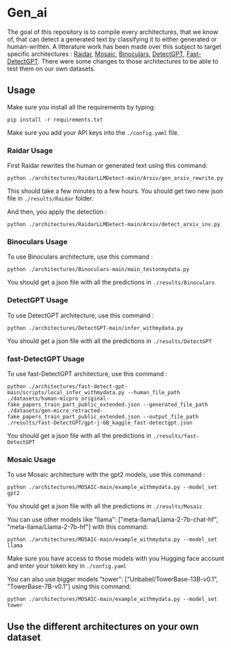 # Gen_ai

The goal of this repository is to compile every architectures, that we know of, that can detect a generated text by classifying it to either generated or human-written. A litterature work has been made over this subject to target specific architectures : [Raidar](https://github.com/cvlab-columbia/RaidarLLMDetect), [Mosaic](https://github.com/BaggerOfWords/MOSAIC), [Binoculars](https://github.com/ahans30/Binoculars), [DetectGPT](https://github.com/eric-mitchell/detect-gpt), [Fast-DetectGPT](https://github.com/baoguangsheng/fast-detect-gpt). There were some changes to those architectures to be able to test them on our own datasets.

## Usage
Make sure you install all the requirements by typing:
```
pip install -r requirements.txt
```
Make sure you add your API keys into the ```./config.yaml``` file.

### Raidar Usage
First Raidar rewrites the human or generated text using this command:

```
python ./architectures/RaidarLLMDetect-main/Arxiv/gen_arxiv_rewrite.py
```
This should take a few minutes to a few hours. You should get two new json file in ```./results/Raidar``` folder. 

And then, you apply the detection :
```
python ./architectures/RaidarLLMDetect-main/Arxiv/detect_arxiv_inv.py
```

### Binoculars Usage
To use Binoculars architecture, use this command :
```
python ./architectures/Binoculars-main/main_testonmydata.py
```
You should get a json file with all the predictions in ```./results/Binoculars``` 
### DetectGPT Usage
To use DetectGPT architecture, use this command :
```
python ./architectures/DetectGPT-main/infer_withmydata.py
```
You should get a json file with all the predictions in ```./results/DetectGPT``` 

### fast-DetectGPT Usage
To use fast-DetectGPT architecture, use this command :
```
python ./architectures/fast-detect-gpt-main/scripts/local_infer_withmydata.py --human_file_path ./datasets/human-micpro_original-fake_papers_train_part_public_extended.json --generated_file_path ./datasets/gen-micro_retracted-fake_papers_train_part_public_extended.json --output_file_path ./results/fast-DetectGPT/gpt-j-6B_kaggle_fast-detectgpt.json
```
You should get a json file with all the predictions in ```./results/fast-DetectGPT```

### Mosaic Usage

To use Mosaic architecture with the gpt2 models, use this command :
```
python ./architectures/MOSAIC-main/example_withmydata.py --model_set gpt2
```
You should get a json file with all the predictions in ```./results/Mosaic```

You can use other models like "llama": ["meta-llama/Llama-2-7b-chat-hf", "meta-llama/Llama-2-7b-hf"] with this command:
```
python ./architectures/MOSAIC-main/example_withmydata.py --model_set llama
```
Make sure you have access to those models with you Hugging face account and enter your token key in ```./config.yaml```

You can also use bigger models "tower": ["Unbabel/TowerBase-13B-v0.1", "TowerBase-7B-v0.1"] using this command:
```
python ./architectures/MOSAIC-main/example_withmydata.py --model_set tower
```

## Use the different architectures on your own dataset

